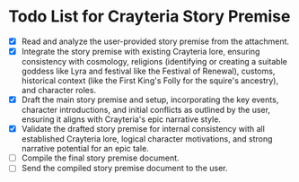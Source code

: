 # Todo List for Crayteria Story Premise

- [x] Read and analyze the user-provided story premise from the attachment.
- [x] Integrate the story premise with existing Crayteria lore, ensuring consistency with cosmology, religions (identifying or creating a suitable goddess like Lyra and festival like the Festival of Renewal), customs, historical context (like the First King's Folly for the squire's ancestry), and character roles.
- [x] Draft the main story premise and setup, incorporating the key events, character introductions, and initial conflicts as outlined by the user, ensuring it aligns with Crayteria's epic narrative style.
- [x] Validate the drafted story premise for internal consistency with all established Crayteria lore, logical character motivations, and strong narrative potential for an epic tale.
- [ ] Compile the final story premise document.
- [ ] Send the compiled story premise document to the user.
